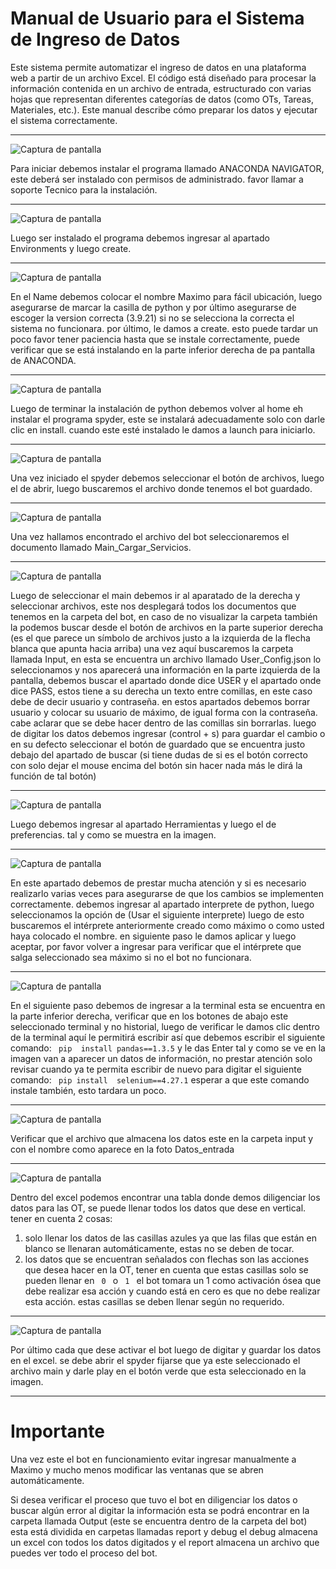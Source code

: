 # Manual de Usuario para el Sistema de Ingreso de Datos


Este sistema permite automatizar el ingreso de datos en una plataforma web a partir de un archivo Excel. El código está diseñado para procesar la información contenida en un archivo de entrada, estructurado con varias hojas que representan diferentes categorías de datos (como OTs, Tareas, Materiales, etc.). Este manual describe cómo preparar los datos y ejecutar el sistema correctamente.

---
![Captura de pantalla](https://github.com/Zarcasmo/Web_Scraping_MX/raw/Develop_2/img/1.png)


Para iniciar debemos instalar el programa llamado ANACONDA NAVIGATOR, 
este deberá ser instalado con permisos de administrado. favor llamar a soporte 
Tecnico para la instalación.

---

![Captura de pantalla](https://github.com/Zarcasmo/Web_Scraping_MX/raw/Develop_2/img/2.png)

Luego ser instalado el programa debemos ingresar al apartado Environments y 
luego create.

---

![Captura de pantalla](https://github.com/Zarcasmo/Web_Scraping_MX/raw/Develop_2/img/3.png)

En el Name debemos colocar el nombre Maximo para fácil ubicación, luego 
asegurarse de marcar la casilla de python y por último asegurarse de escoger 
la version correcta (3.9.21) si no se selecciona la correcta el sistema no 
funcionara. por último, le damos a create. esto puede tardar un poco favor 
tener paciencia hasta que se instale correctamente, puede verificar que se está 
instalando en la parte inferior derecha de pa pantalla de ANACONDA. 


---

![Captura de pantalla](https://github.com/Zarcasmo/Web_Scraping_MX/raw/Develop_2/img/4.png)

Luego de terminar la instalación de python debemos volver al home eh instalar 
el programa spyder, este se instalará adecuadamente solo con darle clic en 
install. cuando este esté instalado le damos a launch para iniciarlo.


---

![Captura de pantalla](https://github.com/Zarcasmo/Web_Scraping_MX/raw/Develop_2/img/5.png)

Una vez iniciado el spyder debemos seleccionar el botón de archivos, luego el 
de abrir, luego buscaremos el archivo donde tenemos el bot guardado.


---

![Captura de pantalla](https://github.com/Zarcasmo/Web_Scraping_MX/raw/Develop_2/img/6.png)

Una vez hallamos encontrado el archivo del bot seleccionaremos el documento 
llamado Main_Cargar_Servicios.

---

![Captura de pantalla](https://github.com/Zarcasmo/Web_Scraping_MX/raw/Develop_2/img/7.png)

Luego de seleccionar el main debemos ir al aparatado de la derecha y 
seleccionar archivos, este nos desplegará todos los documentos que tenemos 
en la carpeta del bot, en caso de no visualizar la carpeta también la podemos 
buscar desde el botón de archivos en la parte superior derecha (es el que 
parece un símbolo de archivos justo a la izquierda de la flecha blanca que 
apunta hacia arriba) una vez aquí buscaremos la carpeta llamada Input, en esta 
se encuentra un archivo llamado User_Config.json lo seleccionamos y nos 
aparecerá una información en la parte izquierda de la pantalla, debemos buscar 
el apartado donde dice USER y el apartado onde dice PASS, estos tiene a su 
derecha un texto entre comillas, en este caso debe de decir usuario y 
contraseña. en estos apartados debemos borrar usuario y colocar su usuario 
de máximo, de igual forma con la contraseña. cabe aclarar que se debe hacer 
dentro de las comillas sin borrarlas. luego de digitar los datos debemos 
ingresar (control + s) para guardar el cambio o en su defecto seleccionar el 
botón de guardado que se encuentra justo debajo del apartado de buscar (si 
tiene dudas de si es el botón correcto con solo dejar el mouse encima del 
botón sin hacer nada más le dirá la función de tal botón)


---

![Captura de pantalla](https://github.com/Zarcasmo/Web_Scraping_MX/raw/Develop_2/img/8.png)

Luego debemos ingresar al apartado Herramientas y luego el de preferencias. 
tal y como se muestra en la imagen.


---

![Captura de pantalla](https://github.com/Zarcasmo/Web_Scraping_MX/raw/Develop_2/img/9.png)

En este apartado debemos de prestar mucha atención y si es necesario 
realizarlo varias veces para asegurarse de que los cambios se implementen 
correctamente.  debemos ingresar al apartado interprete de python, luego 
seleccionamos la opción de (Usar el siguiente interprete) luego de esto 
buscaremos el intérprete anteriormente creado como máximo o como usted 
haya colocado el nombre. en siguiente paso le damos aplicar y luego aceptar, 
por favor volver a ingresar para verificar que el intérprete que salga 
seleccionado sea máximo si no el bot no funcionara.


---

![Captura de pantalla](https://github.com/Zarcasmo/Web_Scraping_MX/raw/Develop_2/img/10.png)

En el siguiente paso debemos de ingresar a la terminal esta se encuentra en la 
parte inferior derecha, verificar que en los botones de abajo este seleccionado 
terminal y no historial, luego de verificar le damos clic dentro de la terminal 
aquí le permitirá escribir así que debemos escribir el siguiente comando: ```  pip 
install pandas==1.3.5 ```   y le das Enter tal y como se ve en la imagen van a 
aparecer un datos de información, no prestar atención solo revisar cuando ya 
te permita escribir de nuevo para digitar el siguiente comando: ```  pip install 
selenium==4.27.1 ```  esperar a que este comando instale también, esto tardara 
un poco.


---

![Captura de pantalla](https://github.com/Zarcasmo/Web_Scraping_MX/raw/Develop_2/img/11.png)

Verificar que el archivo que almacena los datos este en la carpeta input y con 
el nombre como aparece en la foto Datos_entrada


---

![Captura de pantalla](https://github.com/Zarcasmo/Web_Scraping_MX/raw/Develop_2/img/12.png)

Dentro del excel podemos encontrar una tabla donde demos diligenciar los 
datos para las OT, se puede llenar todos los datos que dese en vertical. tener 
en cuenta 2 cosas:
1. solo llenar los datos de las casillas azules ya que las filas que están en 
blanco se llenaran automáticamente, estas no se deben de tocar.
2. los datos que se encuentran señalados con flechas son las acciones que 
desea hacer en la OT, tener en cuenta que estas casillas solo se pueden 
llenar en ```  0  ``` o ```  1  ``` el bot tomara un 1 como activación ósea que debe 
realizar esa acción y cuando está en cero es que no debe realizar esta 
acción. estas casillas se deben llenar según no requerido. 


---

![Captura de pantalla](https://github.com/Zarcasmo/Web_Scraping_MX/raw/Develop_2/img/13.png)

Por último cada que dese activar el bot luego de digitar y guardar los datos en 
el excel. se debe abrir el spyder fijarse que ya este seleccionado el archivo 
main y darle play en el botón verde que esta seleccionado en la imagen.


---
# Importante

Una vez este el bot en funcionamiento evitar ingresar manualmente a Maximo y 
mucho menos modificar las ventanas que se abren automáticamente.

Si desea verificar el proceso que tuvo el bot en diligenciar los datos o buscar 
algún error al digitar la información esta se podrá encontrar en la carpeta 
llamada Output (este se encuentra dentro de la carpeta del bot) esta está 
dividida en carpetas llamadas report y debug el debug almacena un excel con 
todos los datos digitados y el report almacena un archivo que puedes ver todo 
el proceso del bot.

